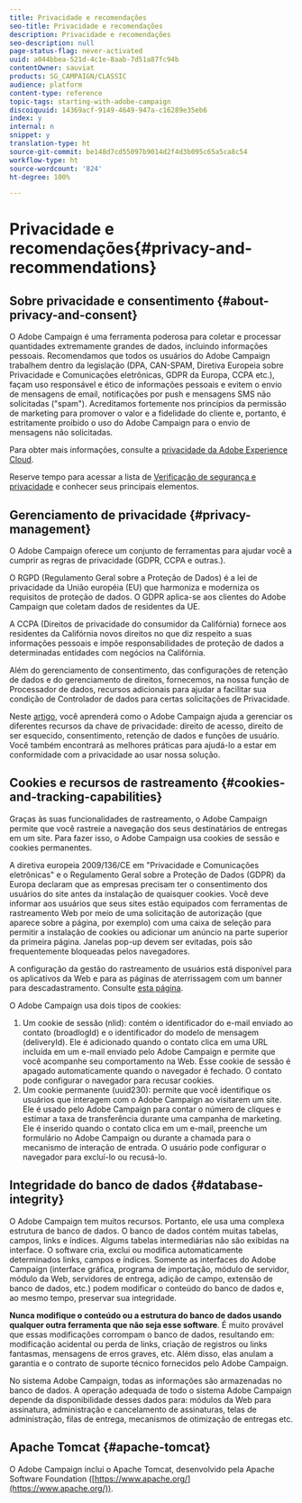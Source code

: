 ```yaml
---
title: Privacidade e recomendações
seo-title: Privacidade e recomendações
description: Privacidade e recomendações
seo-description: null
page-status-flag: never-activated
uuid: a044bbea-521d-4c1e-8aab-7d51a87fc94b
contentOwner: sauviat
products: SG_CAMPAIGN/CLASSIC
audience: platform
content-type: reference
topic-tags: starting-with-adobe-campaign
discoiquuid: 14369acf-9149-4649-947a-c16289e35eb6
index: y
internal: n
snippet: y
translation-type: ht
source-git-commit: be148d7cd55097b9014d2f4d3b095c65a5ca8c54
workflow-type: ht
source-wordcount: '824'
ht-degree: 100%

---
```



# Privacidade e recomendações{#privacy-and-recommendations}

## Sobre privacidade e consentimento {#about-privacy-and-consent}

O Adobe Campaign é uma ferramenta poderosa para coletar e processar quantidades extremamente grandes de dados, incluindo informações pessoais. Recomendamos que todos os usuários do Adobe Campaign trabalhem dentro da legislação (DPA, CAN-SPAM, Diretiva Europeia sobre Privacidade e Comunicações eletrônicas, GDPR da Europa, CCPA etc.), façam uso responsável e ético de informações pessoais e evitem o envio de mensagens de email, notificações por push e mensagens SMS não solicitadas (&quot;spam&quot;). Acreditamos fortemente nos princípios da permissão de marketing para promover o valor e a fidelidade do cliente e, portanto, é estritamente proibido o uso do Adobe Campaign para o envio de mensagens não solicitadas.

Para obter mais informações, consulte a [privacidade da Adobe Experience Cloud](https://www.adobe.com/br/privacy/marketing-cloud.html).

Reserve tempo para acessar a lista de [Verificação de segurança e privacidade](https://helpx.adobe.com/br/campaign/kb/acc-security.html) e conhecer seus principais elementos.

## Gerenciamento de privacidade {#privacy-management}

O Adobe Campaign oferece um conjunto de ferramentas para ajudar você a cumprir as regras de privacidade (GDPR, CCPA e outras.).

O RGPD (Regulamento Geral sobre a Proteção de Dados) é a lei de privacidade da União européia (EU) que harmoniza e moderniza os requisitos de proteção de dados. O GDPR aplica-se aos clientes do Adobe Campaign que coletam dados de residentes da UE.

A CCPA (Direitos de privacidade do consumidor da Califórnia) fornece aos residentes da Califórnia novos direitos no que diz respeito a suas informações pessoais e impõe responsabilidades de proteção de dados a determinadas entidades com negócios na Califórnia.

Além do gerenciamento de consentimento, das configurações de retenção de dados e do gerenciamento de direitos, fornecemos, na nossa função de Processador de dados, recursos adicionais para ajudar a facilitar sua condição de Controlador de dados para certas solicitações de Privacidade.

Neste [artigo](https://helpx.adobe.com/br/campaign/kb/acc-privacy.html), você aprenderá como o Adobe Campaign ajuda a gerenciar os diferentes recursos da chave de privacidade: direito de acesso, direito de ser esquecido, consentimento, retenção de dados e funções de usuário. Você também encontrará as melhores práticas para ajudá-lo a estar em conformidade com a privacidade ao usar nossa solução.

## Cookies e recursos de rastreamento {#cookies-and-tracking-capabilities}

Graças às suas funcionalidades de rastreamento, o Adobe Campaign permite que você rastreie a navegação dos seus destinatários de entregas em um site. Para fazer isso, o Adobe Campaign usa cookies de sessão e cookies permanentes.

A diretiva europeia 2009/136/CE em &quot;Privacidade e Comunicações eletrônicas&quot; e o Regulamento Geral sobre a Proteção de Dados (GDPR) da Europa declaram que as empresas precisam ter o consentimento dos usuários do site antes da instalação de quaisquer cookies. Você deve informar aos usuários que seus sites estão equipados com ferramentas de rastreamento Web por meio de uma solicitação de autorização (que aparece sobre a página, por exemplo) com uma caixa de seleção para permitir a instalação de cookies ou adicionar um anúncio na parte superior da primeira página. Janelas pop-up devem ser evitadas, pois são frequentemente bloqueadas pelos navegadores.

A configuração da gestão do rastreamento de usuários está disponível para os aplicativos da Web e para as páginas de aterrissagem com um banner para descadastramento. Consulte [esta página](../../web/using/web-application-tracking-opt-out.md).

O Adobe Campaign usa dois tipos de cookies:

1. Um cookie de sessão (nlid): contém o identificador do e-mail enviado ao contato (broadlogId) e o identificador do modelo de mensagem (deliveryId). Ele é adicionado quando o contato clica em uma URL incluída em um e-mail enviado pelo Adobe Campaign e permite que você acompanhe seu comportamento na Web. Esse cookie de sessão é apagado automaticamente quando o navegador é fechado. O contato pode configurar o navegador para recusar cookies.
1. Um cookie permanente (uuid230): permite que você identifique os usuários que interagem com o Adobe Campaign ao visitarem um site. Ele é usado pelo Adobe Campaign para contar o número de cliques e estimar a taxa de transferência durante uma campanha de marketing. Ele é inserido quando o contato clica em um e-mail, preenche um formulário no Adobe Campaign ou durante a chamada para o mecanismo de interação de entrada. O usuário pode configurar o navegador para excluí-lo ou recusá-lo.

## Integridade do banco de dados {#database-integrity}

O Adobe Campaign tem muitos recursos. Portanto, ele usa uma complexa estrutura de banco de dados. O banco de dados contém muitas tabelas, campos, links e índices. Algums tabelas intermediárias não são exibidas na interface. O software cria, exclui ou modifica automaticamente determinados links, campos e índices. Somente as interfaces do Adobe Campaign (interface gráfica, programa de importação, módulo de servidor, módulo da Web, servidores de entrega, adição de campo, extensão de banco de dados, etc.) podem modificar o conteúdo do banco de dados e, ao mesmo tempo, preservar sua integridade.

**Nunca modifique o conteúdo ou a estrutura do banco de dados usando qualquer outra ferramenta que não seja esse software**. É muito provável que essas modificações corrompam o banco de dados, resultando em: modificação acidental ou perda de links, criação de registros ou links fantasmas, mensagens de erros graves, etc. Além disso, elas anulam a garantia e o contrato de suporte técnico fornecidos pelo Adobe Campaign.

No sistema Adobe Campaign, todas as informações são armazenadas no banco de dados. A operação adequada de todo o sistema Adobe Campaign depende da disponibilidade desses dados para: módulos da Web para assinatura, administração e cancelamento de assinaturas, telas de administração, filas de entrega, mecanismos de otimização de entregas etc.

## Apache Tomcat {#apache-tomcat}

O Adobe Campaign inclui o Apache Tomcat, desenvolvido pela Apache Software Foundation ([https://www.apache.org/](https://www.apache.org/)).
